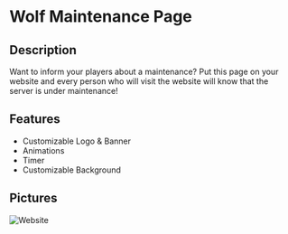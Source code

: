 # Wolf Maintenance Page

## Description
Want to inform your players about a maintenance? Put this page on your website and every person who will visit the website will know that the server is under maintenance!

## Features

 - Customizable Logo & Banner
 - Animations
 - Timer
 - Customizable Background

## Pictures
![Website](https://i.ibb.co/jwQKjLW/maintenance-animation.gif)
